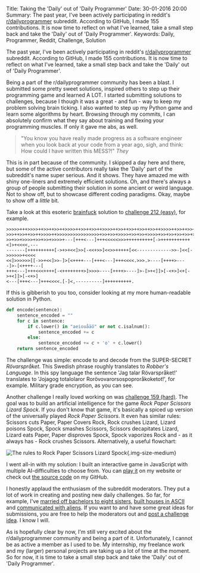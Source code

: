 Title: Taking the 'Daily' out of 'Daily Programmer'
Date: 30-01-2016 20:00
Summary: The past year, I've been actively participating in reddit's [r/dailyprogrammer](https://www.reddit.com/r/dailyprogrammer) subreddit. According to GitHub, I made 155 contributions. It is now time to reflect on what I've learned, take a small step back and take the 'Daily' out of 'Daily Programmer'.
Keywords: Daily, Programmer, Reddit, Challenge, Solution

The past year, I've been actively participating in reddit's [r/dailyprogrammer](https://www.reddit.com/r/dailyprogrammer) subreddit. According to GitHub, I made 155 contributions.
It is now time to reflect on what I've learned, take a small step back and take the 'Daily' out of 'Daily Programmer'.

Being a part of the r/dailyprogrammer community has been a blast. I submitted some pretty sweet solutions, inspired others to step up their programming game and learned A LOT.
I started submitting solutions to challenges, because I though it was a great - and fun - way to keep my problem solving brain ticking. I also wanted to step up my Python game and learn some algorithms by heart.
Browsing through my commits, I can absolutely confirm what they say about training and flexing your programming muscles. If only it gave me abs, as well.

> "You know you have really made progress as a software engineer when you look back at your code from a year ago, sigh, and think: How could I have written this MESS?!" <cite>They</cite>

This is in part because of the community. I skipped a day here and there, but some of the active contributors really take the 'Daily' part of the subreddit's name super serious. And it shows. 
They have amazed me with shiny one-liners and extremely efficient solutions. Oh, and there's always a group of people submitting their solution in some ancient or weird language. 
Not to show off, but to showcase different coding paradigms. Okay, maybe to show off a *little* bit.

Take a look at this esoteric [brainfuck](https://esolangs.org/wiki/Brainfuck) solution to [challenge 212 (easy)](https://www.reddit.com/r/dailyprogrammer/comments/341c03/20150427_challenge_212_easy_r%C3%B6varspr%C3%A5ket/), for example.

```brainfuck
>>>>>+++>>>>++>>++>>++>>>>++>>++>>++>>>>++>>++>>++>>++>>++>>>>++>>++>>++>>++>>++>
>>>++>>++>>++>>>>++>>>>>>>>>>>>>>>>+>>+>>+>>>>+>>+>>+>>>>+>>+>>+>>+>>+>>>>+>>+>>+
>>+>>+>>>>+>>+>>+>>>>+---[+++<---]+++<<<<<>>>++++++++++[->+++++++++++<]>+<<<<,---
-------[++++++++++[->+>+<<]>>[-<<+>>]<<>>+++++[<<------------->>-]<<[->>>>>>+<<<<
<<]>>>>>>[[->>+<<]>>-]>[<++++---[+++<---]+++<<<<.>>>.>----[++++>----]>-[<++++---[
+++<---]+++<<<++++[-<++++++++>]>>>>----[++++>----]>-[>+<]]>[-<+>]<+[->+<]]>[-<+>]
<---[+++<---]+++<<<<.[-]<,----------]++++++++++.
```

If this is gibberish to you too, consider looking at my more human-readable solution in Python.

```Python
def encode(sentence):
    sentence_encoded = ""
    for c in sentence:
        if c.lower() in "aeiouåäö" or not c.isalnum():
            sentence_encoded += c
        else:
            sentence_encoded += c + 'o' + c.lower()
    return sentence_encoded
```

The challenge was simple: encode to and decode from the SUPER-SECRET *Rövarspråket*. This Swedish phrase roughly translates to *Robber's Language*.
In this spy language the sentence 'Jag talar Rövarspråket!' translates to 'Jojagog totalolaror Rorövovarorsospoproråkoketot!', for example.
Military grade encryption, as you can see.

Another challenge I really loved working on was [challenge 159 (hard)](https://www.reddit.com/r/dailyprogrammer/comments/23yinj/4252014_challenge_159_hard_rock_paper_scissors/). The goal was to build an artificial intelligence for the game *Rock Paper Scissors Lizard Spock*.
If you don't know that game, it's basically a spiced up version of the universally played *Rock Paper Scissors*.
It even has similar rules: Scissors cuts Paper, Paper Covers Rock, Rock crushes Lizard, Lizard poisons Spock, Spock smashes Scissors, Scissors decapitates Lizard, Lizard eats Paper, Paper disproves Spock, Spock vaporizes Rock and - as it always has - Rock crushes Scissors.
Alternatively, a useful flowchart:

![The rules to Rock Paper Scissors Lizard Spock]({attach}/images/30.01.2016_RPSLS-flowchart.png){.img-size-medium}

I went all-in with my solution: I built an interactive game in JavaScript with multiple AI-difficulties to choose from.
You can [play it](http://marcsleegers.com/rpsls/) on my website or check out [the source code](https://github.com/marcardioid/DailyProgrammer/tree/master/solutions/159_Hard) on my GitHub.

I honestly applaud the enthusiasm of the subreddit moderators. They put a lot of work in creating and posting new daily challenges.
So far, for example, I've [married off bachelors to eight sisters](https://github.com/marcardioid/DailyProgrammer/tree/master/solutions/231_Hard), [built houses in ASCII](https://github.com/marcardioid/DailyProgrammer/tree/master/solutions/233_Easy) and [communicated with aliens](https://www.reddit.com/r/dailyprogrammer/comments/3x3hqa/20151216_challenge_245_intermediate_ggggggg_gggg/).
If you want to and have some great ideas for submissions, you are free to help the moderators out and [post a challenge idea](https://www.reddit.com/r/dailyprogrammer_ideas). 
I know I will.

As is hopefully clear by now, I'm still very excited about the r/dailyprogrammer community and being a part of it. Unfortunately, I cannot be as active a member as I used to be.
My internship, my freelance work and my (larger) personal projects are taking up a lot of time at the moment. So for now, it is time to take a small step back and take the 'Daily' out of 'Daily Programmer'.
